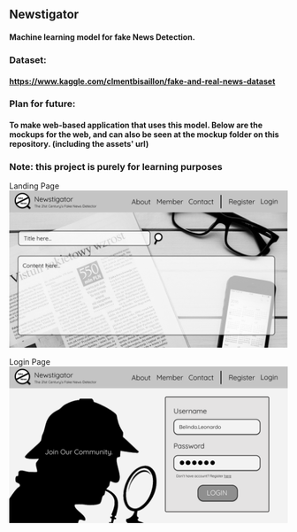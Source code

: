 ## Newstigator
#### Machine learning model for fake News Detection. 

### Dataset:
#### https://www.kaggle.com/clmentbisaillon/fake-and-real-news-dataset

### Plan for future:
#### To make web-based application that uses this model. Below are the mockups for the web, and can also be seen at the mockup folder on this repository. (including the assets' url)

### Note: this project is purely for learning purposes

Landing Page
![](https://github.com/luisindracahya/Newstigator/blob/main/mockup/Newstigator%20-%20Landing%20Page.png?raw=true)

Login Page
![](https://github.com/luisindracahya/Newstigator/blob/main/mockup/Newstigator%20-%20Login%20Page.png?raw=true)
